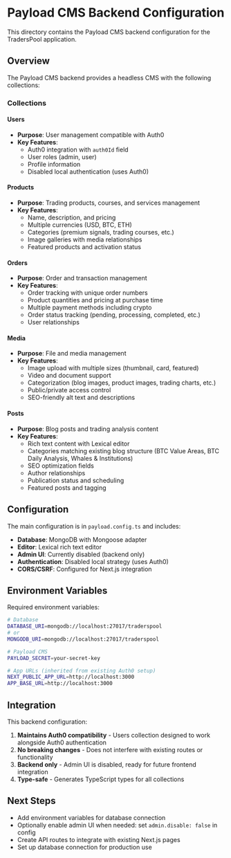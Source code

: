 # Payload CMS Backend Configuration

This directory contains the Payload CMS backend configuration for the TradersPool application.

## Overview

The Payload CMS backend provides a headless CMS with the following collections:

### Collections

#### Users
- **Purpose**: User management compatible with Auth0
- **Key Features**: 
  - Auth0 integration with `auth0Id` field
  - User roles (admin, user)
  - Profile information
  - Disabled local authentication (uses Auth0)

#### Products
- **Purpose**: Trading products, courses, and services management
- **Key Features**:
  - Name, description, and pricing
  - Multiple currencies (USD, BTC, ETH)
  - Categories (premium signals, trading courses, etc.)
  - Image galleries with media relationships
  - Featured products and activation status

#### Orders
- **Purpose**: Order and transaction management
- **Key Features**:
  - Order tracking with unique order numbers
  - Product quantities and pricing at purchase time
  - Multiple payment methods including crypto
  - Order status tracking (pending, processing, completed, etc.)
  - User relationships

#### Media
- **Purpose**: File and media management
- **Key Features**:
  - Image upload with multiple sizes (thumbnail, card, featured)
  - Video and document support
  - Categorization (blog images, product images, trading charts, etc.)
  - Public/private access control
  - SEO-friendly alt text and descriptions

#### Posts
- **Purpose**: Blog posts and trading analysis content
- **Key Features**:
  - Rich text content with Lexical editor
  - Categories matching existing blog structure (BTC Value Areas, BTC Daily Analysis, Whales & Institutions)
  - SEO optimization fields
  - Author relationships
  - Publication status and scheduling
  - Featured posts and tagging

## Configuration

The main configuration is in `payload.config.ts` and includes:

- **Database**: MongoDB with Mongoose adapter
- **Editor**: Lexical rich text editor
- **Admin UI**: Currently disabled (backend only)
- **Authentication**: Disabled local strategy (uses Auth0)
- **CORS/CSRF**: Configured for Next.js integration

## Environment Variables

Required environment variables:

```bash
# Database
DATABASE_URI=mongodb://localhost:27017/traderspool
# or
MONGODB_URI=mongodb://localhost:27017/traderspool

# Payload CMS
PAYLOAD_SECRET=your-secret-key

# App URLs (inherited from existing Auth0 setup)
NEXT_PUBLIC_APP_URL=http://localhost:3000
APP_BASE_URL=http://localhost:3000
```

## Integration

This backend configuration:

1. **Maintains Auth0 compatibility** - Users collection designed to work alongside Auth0 authentication
2. **No breaking changes** - Does not interfere with existing routes or functionality
3. **Backend only** - Admin UI is disabled, ready for future frontend integration
4. **Type-safe** - Generates TypeScript types for all collections

## Next Steps

- Add environment variables for database connection
- Optionally enable admin UI when needed: set `admin.disable: false` in config
- Create API routes to integrate with existing Next.js pages
- Set up database connection for production use